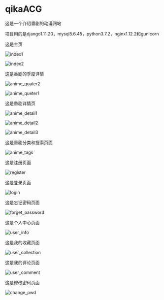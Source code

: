 # qikaACG
这是一个介绍番剧的动漫网站

项目用的是django1.11.20，mysql5.6.45，python3.7.2，nginx1.12.2和gunicorn

这是主页

![index1](images\index1.png)

![index2](images\index2.png)

这是番剧的季度详情

![anime_quater2](images\anime_quater2.png)

![anime_queter1](images\anime_queter1.png)

这是番剧详情页

![anime_detail1](images\anime_detail1.png)

![anime_detail2](images\anime_detail2.png)

![anime_detail3](images\anime_detail3.png)

这是番剧分类和搜索页面

![anime_tags](images\anime_tags.png)

这是注册页面

![register](images\register.png)

这是登录页面

![login](images\login.png)

这是忘记密码页面

![forget_password](images\forget_password.png)

这是个人中心页面

![user_info](images\user_info.png)

这是我的收藏页面

![user_collection](images\user_collection.png)

这是我的评论页面

![user_comment](images\user_comment.png)

这是修改密码页面

![change_pwd](images\change_pwd.png)

